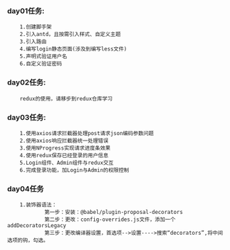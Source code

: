 ### day01任务:
		1.创建脚手架
		2.引入antd，且按需引入样式、自定义主题
		3.引入路由
		4.编写login静态页面(涉及到编写less文件)
		5.声明式验证用户名
		6.自定义验证密码
### day02任务:
		redux的使用，请移步到redux仓库学习
### day03任务:
		1.使用axios请求拦截器处理post请求json编码参数问题
		2.使用axios响应拦截器统一处理错误
		3.使用NProgress实现请求进度条效果
		4.使用redux保存已经登录的用户信息
		5.Login组件、Admin组件与redux交互
		6.完成登录功能，加Login与Admin的权限控制	
### day04任务
		1.装饰器语法：
				第一步：安装：@babel/plugin-proposal-decorators
				第二步：更改：config-overrides.js文件，添加一个addDecoratorsLegacy
				第三步：更改编译器设置，首选项-->设置---->搜索“decorators”,将中间选项的钩，勾选。
		

		
		